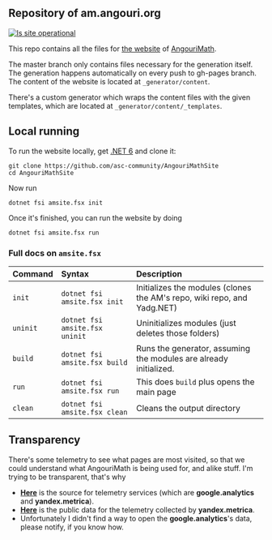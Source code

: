 ## Repository of am.angouri.org

[![Is site operational](https://img.shields.io/website?label=am.angouri.org&up_message=works%21&url=https%3A%2F%2Fam.angouri.org)](https://am.angouri.org)

This repo contains all the files for <a href="https://am.angouri.org">the website</a> of [AngouriMath](https://github.com/asc-community/AngouriMath).

The master branch only contains files necessary for the generation itself. The generation happens automatically on every push to gh-pages branch. The content of the website is located at `_generator/content`.

There's a custom generator which wraps the content files with the given templates, which are located at `_generator/content/_templates`.

## Local running

To run the website locally, get [.NET 6](https://dotnet.microsoft.com/download/dotnet/6.0) and clone it:
```
git clone https://github.com/asc-community/AngouriMathSite
cd AngouriMathSite
```

Now run
```
dotnet fsi amsite.fsx init
```

Once it's finished, you can run the website by doing
```
dotnet fsi amsite.fsx run
```

### Full docs on `amsite.fsx`

| Command  | Syntax                         | Description                                                             |
|:---------|:-------------------------------|:------------------------------------------------------------------------|
| `init`   | `dotnet fsi amsite.fsx init`   | Initializes the modules (clones the AM's repo, wiki repo, and Yadg.NET) |
| `uninit` | `dotnet fsi amsite.fsx uninit` | Uninitializes modules (just deletes those folders)                      |
| `build`  | `dotnet fsi amsite.fsx build`  | Runs the generator, assuming the modules are already initialized.       |
| `run`    | `dotnet fsi amsite.fsx run`    | This does `build` plus opens the main page                              |
| `clean`  | `dotnet fsi amsite.fsx clean`  | Cleans the output directory                                             |

## Transparency

There's some telemetry to see what pages are most visited, so that we could understand what AngouriMath is being used for, and alike stuff. I'm trying to be transparent, that's why
- [**Here**](https://github.com/asc-community/AngouriMathSite/blob/master/_generator/content/_templates/top.html#L13) is the source for telemetry services (which are **google.analytics** and **yandex.metrica**).
- [**Here**](https://metrica.yandex.com/stat/traffic?group=month&period=year&accuracy=1&id=72666283) is the public data for the telemetry collected by **yandex.metrica**.
- Unfortunately I didn't find a way to open the **google.analytics**'s data, please notify, if you know how.
